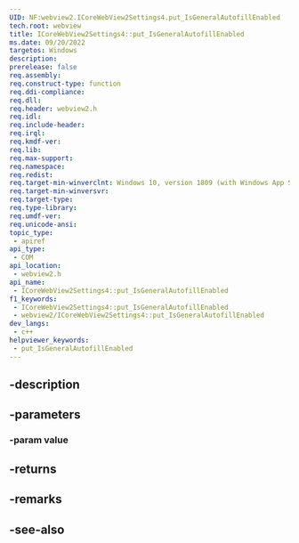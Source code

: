 ```yaml
---
UID: NF:webview2.ICoreWebView2Settings4.put_IsGeneralAutofillEnabled
tech.root: webview
title: ICoreWebView2Settings4::put_IsGeneralAutofillEnabled
ms.date: 09/20/2022
targetos: Windows
description: 
prerelease: false
req.assembly: 
req.construct-type: function
req.ddi-compliance: 
req.dll: 
req.header: webview2.h
req.idl: 
req.include-header: 
req.irql: 
req.kmdf-ver: 
req.lib: 
req.max-support: 
req.namespace: 
req.redist: 
req.target-min-winverclnt: Windows 10, version 1809 (with Windows App SDK 1.1 or later)
req.target-min-winversvr: 
req.target-type: 
req.type-library: 
req.umdf-ver: 
req.unicode-ansi: 
topic_type:
 - apiref
api_type:
 - COM
api_location:
 - webview2.h
api_name:
 - ICoreWebView2Settings4::put_IsGeneralAutofillEnabled
f1_keywords:
 - ICoreWebView2Settings4::put_IsGeneralAutofillEnabled
 - webview2/ICoreWebView2Settings4::put_IsGeneralAutofillEnabled
dev_langs:
 - c++
helpviewer_keywords:
 - put_IsGeneralAutofillEnabled
---
```


## -description

## -parameters

### -param value

## -returns

## -remarks

## -see-also

